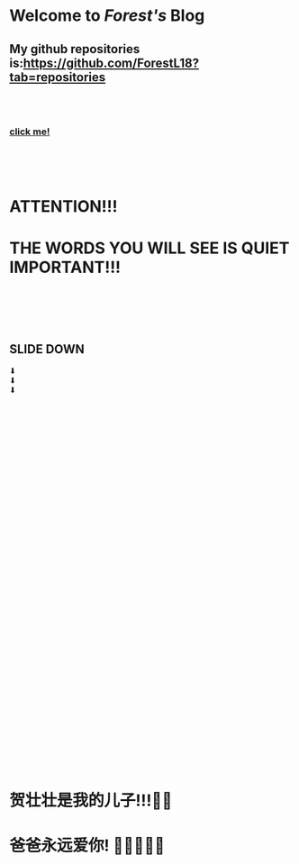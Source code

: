 # Welcome to ***Forest's*** Blog  
## My github repositories is:https://github.com/ForestL18?tab=repositories  
<br />
<br />

### [click me!](https://github.com/ForestL18?tab=repositories "my blog website")  
<br />
<br />
<br />

# ATTENTION!!!  
# THE WORDS YOU WILL SEE IS QUIET IMPORTANT!!!<br />
<br />
<br />
<br />
<br />

## SLIDE DOWN  
⬇  
⬇  
⬇  

<br />
<br />
<br />
<br />
<br />
<br />
<br />
<br />
<br />
<br />
<br />
<br />
<br />
<br />
<br />
<br />
<br />
<br />
<br />
<br />
<br />
<br />
<br />
<br />
<br />
<br />
<br />
<br />
<br />
<br />
<br />
<br />
<br />
<br />
<br />
<br />
<br />
<br />


# 贺壮壮是我的儿子!!!👨‍👦  
# 爸爸永远爱你!  👨🏼‍🤝‍👨🏻  
